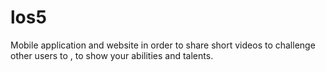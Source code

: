 # los5
Mobile application and website in order to share short videos to challenge other users to , to show your abilities and talents.
